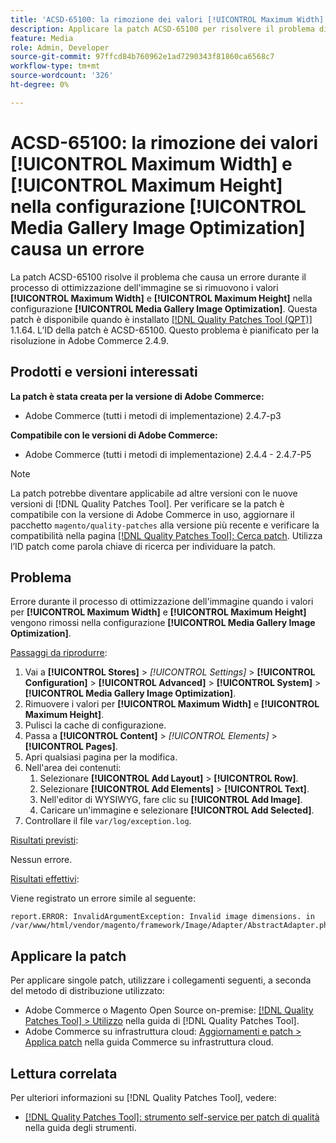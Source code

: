 ```yaml
---
title: 'ACSD-65100: la rimozione dei valori [!UICONTROL Maximum Width] e [!UICONTROL Maximum Height] nella configurazione [!UICONTROL Media Gallery Image Optimization] causa un errore'
description: Applicare la patch ACSD-65100 per risolvere il problema di Adobe Commerce per cui la rimozione dei valori [!UICONTROL Maximum Width] e [!UICONTROL Maximum Height] nella configurazione [!UICONTROL Media Gallery Image Optimization] causa un errore durante il processo di ottimizzazione dell'immagine.
feature: Media
role: Admin, Developer
source-git-commit: 97ffcd84b760962e1ad7290343f81860ca6568c7
workflow-type: tm+mt
source-wordcount: '326'
ht-degree: 0%

---
```



# ACSD-65100: la rimozione dei valori [!UICONTROL Maximum Width] e [!UICONTROL Maximum Height] nella configurazione [!UICONTROL Media Gallery Image Optimization] causa un errore

La patch ACSD-65100 risolve il problema che causa un errore durante il processo di ottimizzazione dell&#39;immagine se si rimuovono i valori **[!UICONTROL Maximum Width]** e **[!UICONTROL Maximum Height]** nella configurazione **[!UICONTROL Media Gallery Image Optimization]**. Questa patch è disponibile quando è installato [[!DNL Quality Patches Tool (QPT)]](/help/tools/quality-patches-tool/quality-patches-tool-to-self-serve-quality-patches.md) 1.1.64. L’ID della patch è ACSD-65100. Questo problema è pianificato per la risoluzione in Adobe Commerce 2.4.9.

## Prodotti e versioni interessati

**La patch è stata creata per la versione di Adobe Commerce:**

* Adobe Commerce (tutti i metodi di implementazione) 2.4.7-p3

**Compatibile con le versioni di Adobe Commerce:**

* Adobe Commerce (tutti i metodi di implementazione) 2.4.4 - 2.4.7-P5

>[!NOTE]
>
>La patch potrebbe diventare applicabile ad altre versioni con le nuove versioni di [!DNL Quality Patches Tool]. Per verificare se la patch è compatibile con la versione di Adobe Commerce in uso, aggiornare il pacchetto `magento/quality-patches` alla versione più recente e verificare la compatibilità nella pagina [[!DNL Quality Patches Tool]: Cerca patch](https://experienceleague.adobe.com/tools/commerce-quality-patches/index.html). Utilizza l’ID patch come parola chiave di ricerca per individuare la patch.

## Problema

Errore durante il processo di ottimizzazione dell&#39;immagine quando i valori per **[!UICONTROL Maximum Width]** e **[!UICONTROL Maximum Height]** vengono rimossi nella configurazione **[!UICONTROL Media Gallery Image Optimization]**.

<u>Passaggi da riprodurre</u>:

1. Vai a **[!UICONTROL Stores]** > *[!UICONTROL Settings]* > **[!UICONTROL Configuration]** > **[!UICONTROL Advanced]** > **[!UICONTROL System]** > **[!UICONTROL Media Gallery Image Optimization]**.
1. Rimuovere i valori per **[!UICONTROL Maximum Width]** e **[!UICONTROL Maximum Height]**.
1. Pulisci la cache di configurazione.
1. Passa a **[!UICONTROL Content]** > *[!UICONTROL Elements]* > **[!UICONTROL Pages]**.
1. Apri qualsiasi pagina per la modifica.
1. Nell&#39;area dei contenuti:
   1. Selezionare **[!UICONTROL Add Layout]** > **[!UICONTROL Row]**.
   1. Selezionare **[!UICONTROL Add Elements]** > **[!UICONTROL Text]**.
   1. Nell&#39;editor di WYSIWYG, fare clic su **[!UICONTROL Add Image]**.
   1. Caricare un&#39;immagine e selezionare **[!UICONTROL Add Selected]**.
1. Controllare il file `var/log/exception.log`.

<u>Risultati previsti</u>:

Nessun errore.

<u>Risultati effettivi</u>:

Viene registrato un errore simile al seguente:

```
report.ERROR: InvalidArgumentException: Invalid image dimensions. in /var/www/html/vendor/magento/framework/Image/Adapter/AbstractAdapter.php:630
```

## Applicare la patch

Per applicare singole patch, utilizzare i collegamenti seguenti, a seconda del metodo di distribuzione utilizzato:

* Adobe Commerce o Magento Open Source on-premise: [[!DNL Quality Patches Tool] > Utilizzo](/help/tools/quality-patches-tool/usage.md) nella guida di [!DNL Quality Patches Tool].
* Adobe Commerce su infrastruttura cloud: [Aggiornamenti e patch > Applica patch](https://experienceleague.adobe.com/docs/commerce-cloud-service/user-guide/develop/upgrade/apply-patches.html) nella guida Commerce su infrastruttura cloud.

## Lettura correlata

Per ulteriori informazioni su [!DNL Quality Patches Tool], vedere:

* [[!DNL Quality Patches Tool]: strumento self-service per patch di qualità](/help/tools/quality-patches-tool/quality-patches-tool-to-self-serve-quality-patches.md) nella guida degli strumenti.
